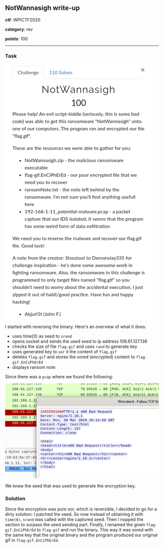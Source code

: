 ## NotWannasigh write-up

__ctf__: WPICTF2020

__category__: rev

__points__: 100

---

### Task

![description](img/task.png)

I started with reversing the binary. Here's an overview of what it does:

- uses time(0) as seed to `srand`
- opens socket and sends the used seed to ip address 108.61.127.136
- checks the size of file `flag.gif` and uses `rand` to generate key
- uses generated key to `xor` it the content of `flag.gif`
- deletes `flag.gif` and stores the xored (encrypted) content to `flag-gif.EnCiPhErEd`
- displays ransom note

Since there was a `pcap` where we found the following:

![pcap](img/wireshark.png)

We knew the seed that was used to generate the encryption key.

### Solution

Since the encryption was pure xor, which is reversible, I decided to go for a dirty solution:
I patched the seed. So now instead of obtaining it with `time(0)`, `srand` was called with the captured seed. Then I nopped the section to surpass the seed sending part. Finally, I renamed the given `flag-gif.EnCiPhErEd` to `flag.gif` and run the binary. This way it was xored with the same key that the original binary and the program produced our original gif in `flag-gif.EnCiPhErEd`.

